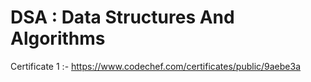 # DSA : Data Structures And Algorithms

Certificate 1 :- https://www.codechef.com/certificates/public/9aebe3a
